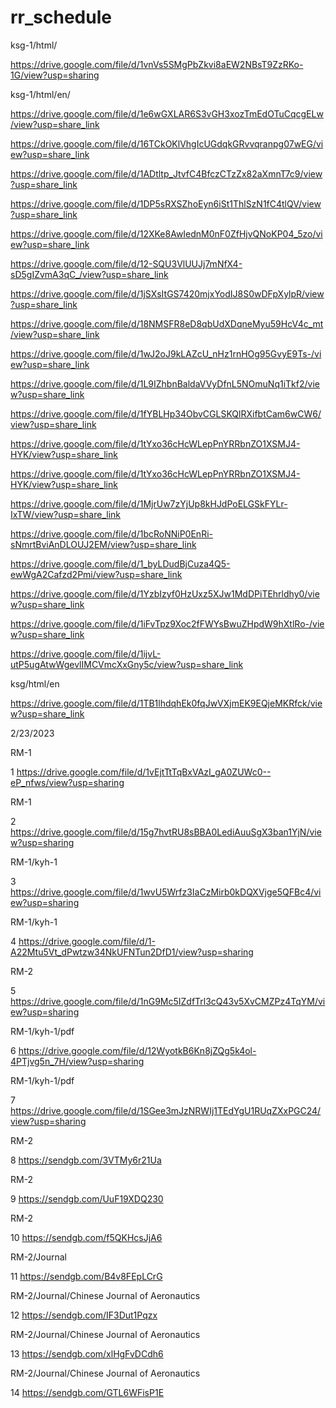 # rr_schedule
ksg-1/html/

https://drive.google.com/file/d/1vnVs5SMgPbZkvi8aEW2NBsT9ZzRKo-1G/view?usp=sharing

ksg-1/html/en/

https://drive.google.com/file/d/1e6wGXLAR6S3vGH3xozTmEdOTuCqcgELw/view?usp=share_link

https://drive.google.com/file/d/16TCkOKlVhgIcUGdqkGRvvqranpg07wEG/view?usp=share_link

https://drive.google.com/file/d/1ADtltp_JtvfC4BfczCTzZx82aXmnT7c9/view?usp=share_link

https://drive.google.com/file/d/1DP5sRXSZhoEyn6iSt1ThlSzN1fC4tlQV/view?usp=share_link

https://drive.google.com/file/d/12XKe8AwIednM0nF0ZfHjvQNoKP04_5zo/view?usp=share_link

https://drive.google.com/file/d/12-SQU3VlUUJj7mNfX4-sD5gIZvmA3qC_/view?usp=share_link

https://drive.google.com/file/d/1jSXsItGS7420mjxYodIJ8S0wDFpXylpR/view?usp=share_link

https://drive.google.com/file/d/18NMSFR8eD8qbUdXDqneMyu59HcV4c_mt/view?usp=share_link

https://drive.google.com/file/d/1wJ2oJ9kLAZcU_nHz1rnHOg95GvyE9Ts-/view?usp=share_link

https://drive.google.com/file/d/1L9IZhbnBaldaVVyDfnL5NOmuNq1iTkf2/view?usp=share_link

https://drive.google.com/file/d/1fYBLHp34ObvCGLSKQlRXifbtCam6wCW6/view?usp=share_link

https://drive.google.com/file/d/1tYxo36cHcWLepPnYRRbnZO1XSMJ4-HYK/view?usp=share_link

https://drive.google.com/file/d/1tYxo36cHcWLepPnYRRbnZO1XSMJ4-HYK/view?usp=share_link

https://drive.google.com/file/d/1MjrUw7zYjUp8kHJdPoELGSkFYLr-IxTW/view?usp=share_link

https://drive.google.com/file/d/1bcRoNNiP0EnRi-sNmrtBviAnDLOUJ2EM/view?usp=share_link

https://drive.google.com/file/d/1_byLDudBjCuza4Q5-ewWgA2Cafzd2Pmi/view?usp=share_link

https://drive.google.com/file/d/1YzbIzyf0HzUxz5XJw1MdDPiTEhrldhy0/view?usp=share_link

https://drive.google.com/file/d/1iFvTpz9Xoc2fFWYsBwuZHpdW9hXtlRo-/view?usp=share_link

https://drive.google.com/file/d/1ijvL-utP5ugAtwWgevlIMCVmcXxGny5c/view?usp=share_link

ksg/html/en

https://drive.google.com/file/d/1TB1lhdqhEk0fqJwVXjmEK9EQjeMKRfck/view?usp=share_link


2/23/2023

RM-1

1    https://drive.google.com/file/d/1vEjtTtTqBxVAzI_gA0ZUWc0--eP_nfws/view?usp=sharing

RM-1

2    https://drive.google.com/file/d/15g7hvtRU8sBBA0LediAuuSgX3ban1YjN/view?usp=sharing

RM-1/kyh-1

3    https://drive.google.com/file/d/1wvU5Wrfz3IaCzMirb0kDQXVjge5QFBc4/view?usp=sharing

RM-1/kyh-1

4    https://drive.google.com/file/d/1-A22Mtu5Vt_dPwtzw34NkUFNTun2DfD1/view?usp=sharing

RM-2

5    https://drive.google.com/file/d/1nG9Mc5IZdfTrl3cQ43v5XvCMZPz4TqYM/view?usp=sharing

RM-1/kyh-1/pdf

6    https://drive.google.com/file/d/12WyotkB6Kn8jZQg5k4ol-4PTjvg5n_7H/view?usp=sharing

RM-1/kyh-1/pdf

7    https://drive.google.com/file/d/1SGee3mJzNRWIj1TEdYgU1RUqZXxPGC24/view?usp=sharing

RM-2

8    https://sendgb.com/3VTMy6r21Ua

RM-2

9    https://sendgb.com/UuF19XDQ230

RM-2

10    https://sendgb.com/f5QKHcsJjA6

RM-2/Journal

11    https://sendgb.com/B4v8FEpLCrG

RM-2/Journal/Chinese Journal of Aeronautics

12    https://sendgb.com/IF3Dut1Pqzx

RM-2/Journal/Chinese Journal of Aeronautics

13    https://sendgb.com/xlHgFvDCdh6

RM-2/Journal/Chinese Journal of Aeronautics

14    https://sendgb.com/GTL6WFisP1E

